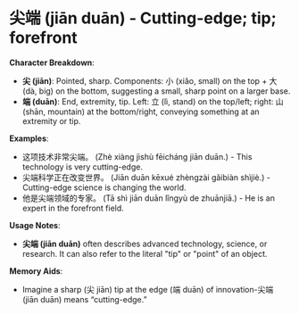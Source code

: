 # **尖端 (jiān duān) - Cutting-edge; tip; forefront**

**Character Breakdown**:  
- **尖 (jiān)**: Pointed, sharp. Components: 小 (xiǎo, small) on the top + 大 (dà, big) on the bottom, suggesting a small, sharp point on a larger base.  
- **端 (duān)**: End, extremity, tip. Left: 立 (lì, stand) on the top/left; right: 山 (shān, mountain) at the bottom/right, conveying something at an extremity or tip.

**Examples**:  
- 这项技术非常尖端。 (Zhè xiàng jìshù fēicháng jiān duān.) - This technology is very cutting-edge.  
- 尖端科学正在改变世界。 (Jiān duān kēxué zhèngzài gǎibiàn shìjiè.) - Cutting-edge science is changing the world.  
- 他是尖端领域的专家。 (Tā shì jiān duān lǐngyù de zhuānjiā.) - He is an expert in the forefront field.

**Usage Notes**:  
- **尖端 (jiān duān)** often describes advanced technology, science, or research. It can also refer to the literal "tip" or "point" of an object.

**Memory Aids**:  
- Imagine a sharp (尖 jiān) tip at the edge (端 duān) of innovation-尖端 (jiān duān) means “cutting-edge.”